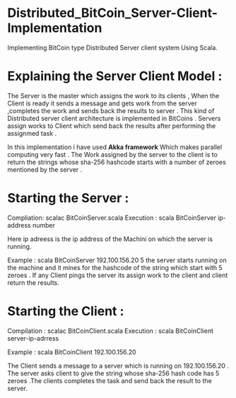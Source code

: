 Distributed_BitCoin_Server-Client-Implementation
====================================

Implementing BitCoin type Distributed Server client system Using Scala.


Explaining the Server Client Model :
==================================
The Server is the master which assigns the work to its clients , When the Client is ready it sends a message and gets work from the server ,completes the work and sends back the results to server . This kind of Distributed server client architecture is implemented in BitCoins . Servers assign works to Client which send back the results after performing the assignmed task .

In this implementation i have used <b>Akka framework</b> Which makes parallel computing very fast . The Work assigned by the server to the client is to return the strings whose sha-256 hashcode starts with a number of zeroes mentioned by the server .

Starting the Server :
====================

Compliation: scalac BitCoinServer.scala 
Execution : scala BitCoinServer ip-address number

Here ip adreess is the ip address of the Machini on which the server is running.

Example : scala BitCoinServer 192.100.156.20 5
the server starts running on the machine and it mines for the hashcode of the string which start with 5 zeroes . If any Client pings the server its assign work to the client and client return the results.


Starting the Client :
=====================
Compilation : scalac BitCoinClient.scala 
Execution : scala BitCoinClient server-ip-adrress

Example : scala BitCoinClient 192.100.156.20

The Client sends a message to a server which is running on 192.100.156.20 . The server asks client to give the string whose sha-256 hash code has 5 zeroes .The clients completes the task and send back the result to the server. 
